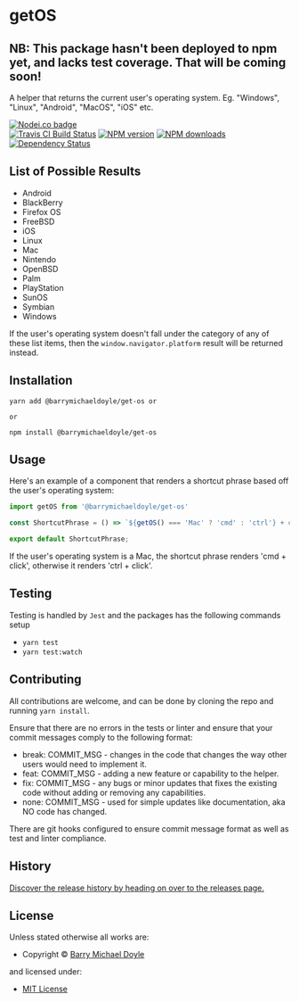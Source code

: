 <!-- TITLE/ -->

<h1>getOS</h1>

<!-- /TITLE -->


<!-- DESCRIPTION/ -->
<h2>NB: This package hasn't been deployed to npm yet, and lacks test coverage. That will be coming soon!</h2>

A helper that returns the current user's operating system. Eg. "Windows", "Linux", "Android", "MacOS", "iOS" etc.

<!-- /DESCRIPTION -->


<!-- BADGES/ -->

<span class="badge-nodeico"><a href="https://www.npmjs.com/package/@BarryMichaelDoyle/get-os" title="Nodei.co badge"><img src="https://nodei.co/npm/@BarryMichaelDoyle/get-os.png" alt="Nodei.co badge" /></a></span>
<br class="badge-separator" />
<span class="badge-travisci"><a href="http://travis-ci.org/BarryMichaelDoyle/get-os" title="Check this project's build status on TravisCI"><img src="https://img.shields.io/travis/BarryMichaelDoyle/get-os/master.svg" alt="Travis CI Build Status" /></a></span>
<span class="badge-npmversion"><a href="https://npmjs.org/package/@BarryMichaelDoyle/get-os" title="View this project on NPM"><img src="https://img.shields.io/npm/v/@BarryMichaelDoyle/get-os.svg" alt="NPM version" /></a></span>
<span class="badge-npmdownloads"><a href="https://npmjs.org/package/@BarryMichaelDoyle/get-os" title="View this project on NPM"><img src="https://img.shields.io/npm/dm/@BarryMichaelDoyle/get-os.svg" alt="NPM downloads" /></a></span>
<span class="badge-daviddm"><a href="https://david-dm.org/BarryMichaelDoyle/get-os" title="View the status of this project's dependencies on DavidDM"><img src="https://img.shields.io/david/BarryMichaelDoyle/get-os.svg" alt="Dependency Status" /></a></span>

<!-- /BADGES -->

## List of Possible Results

<ul>
  <li>Android</li>
  <li>BlackBerry</li>
  <li>Firefox OS</li>
  <li>FreeBSD</li>
  <li>iOS</li>
  <li>Linux</li>
  <li>Mac</li>
  <li>Nintendo</li>
  <li>OpenBSD</li>
  <li>Palm</li>
  <li>PlayStation</li>
  <li>SunOS</li>
  <li>Symbian</li>
  <li>Windows</li>
</ul>

If the user's operating system doesn't fall under the category of any of these list items, then the `window.navigator.platform` result will be returned instead.

## Installation
```
yarn add @barrymichaeldoyle/get-os or

or

npm install @barrymichaeldoyle/get-os
```

## Usage

Here's an example of a component that renders a shortcut phrase based off the user's operating system:

```javascript
import getOS from '@barrymichaeldoyle/get-os'

const ShortcutPhrase = () => `${getOS() === 'Mac' ? 'cmd' : 'ctrl'} + click`;

export default ShortcutPhrase;

```

If the user's operating system is a Mac, the shortcut phrase renders 'cmd + click', otherwise it renders 'ctrl + click'.

## Testing

Testing is handled by `Jest` and the packages has the following commands setup

* `yarn test`
* `yarn test:watch`

## Contributing

All contributions are welcome, and can be done by cloning the repo and running `yarn install`.

Ensure that there are no errors in the tests or linter and ensure that your commit messages comply to the following format:

* break: COMMIT_MSG - changes in the code that changes the way other users would need to implement it.
* feat: COMMIT_MSG - adding a new feature or capability to the helper.
* fix: COMMIT_MSG - any bugs or minor updates that fixes the existing code without adding or removing any capabilities.
* none: COMMIT_MSG - used for simple updates like documentation, aka NO code has changed.

There are git hooks configured to ensure commit message format as well as test and linter compliance.


<!-- HISTORY/ -->

<h2>History</h2>

<a href="https://github.com/BarryMichaelDoyle/get-os/releases">Discover the release history by heading on over to the releases page.</a>

<!-- /HISTORY -->


<!-- LICENSE/ -->

<h2>License</h2>

Unless stated otherwise all works are:

<ul><li>Copyright &copy; <a href="https://www.barrymichaeldoyle.com">Barry Michael Doyle</a></li></ul>

and licensed under:

<ul><li><a href="http://spdx.org/licenses/MIT.html">MIT License</a></li></ul>

<!-- /LICENSE -->
